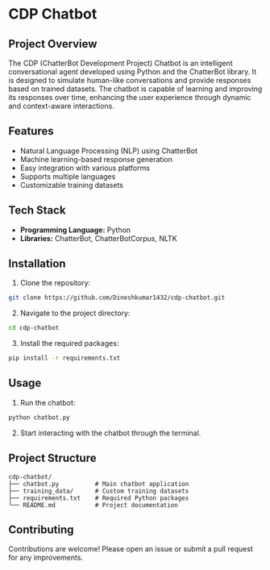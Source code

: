 # CDP Chatbot

## Project Overview
The CDP (ChatterBot Development Project) Chatbot is an intelligent conversational agent developed using Python and the ChatterBot library. It is designed to simulate human-like conversations and provide responses based on trained datasets. The chatbot is capable of learning and improving its responses over time, enhancing the user experience through dynamic and context-aware interactions.

## Features
- Natural Language Processing (NLP) using ChatterBot
- Machine learning-based response generation
- Easy integration with various platforms
- Supports multiple languages
- Customizable training datasets

## Tech Stack
- **Programming Language:** Python
- **Libraries:** ChatterBot, ChatterBotCorpus, NLTK

## Installation
1. Clone the repository:
```bash
git clone https://github.com/Dineshkumar1432/cdp-chatbot.git
```

2. Navigate to the project directory:
```bash
cd cdp-chatbot
```

3. Install the required packages:
```bash
pip install -r requirements.txt
```

## Usage
1. Run the chatbot:
```bash
python chatbot.py
```
2. Start interacting with the chatbot through the terminal.

## Project Structure
```
cdp-chatbot/
├── chatbot.py          # Main chatbot application
├── training_data/      # Custom training datasets
├── requirements.txt    # Required Python packages
└── README.md           # Project documentation
```

## Contributing
Contributions are welcome! Please open an issue or submit a pull request for any improvements.



